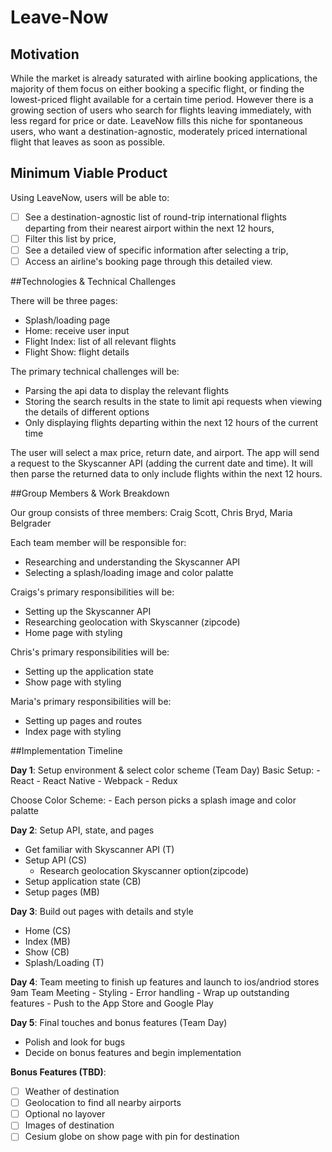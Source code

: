# Leave-Now

## Motivation

While the market is already saturated with airline booking applications, the majority of them focus on either booking a specific flight, or finding the lowest-priced flight available for a certain time period. However there is a growing section of users who search for flights leaving immediately, with less regard for price or date. LeaveNow fills this niche for spontaneous users, who want a destination-agnostic, moderately priced international flight that leaves as soon as possible.

## Minimum Viable Product

Using LeaveNow, users will be able to:

- [ ] See a destination-agnostic list of round-trip international flights departing from their nearest airport within the next 12 hours,
- [ ] Filter this list by price,
- [ ] See a detailed view of specific information after selecting a trip,
- [ ] Access an airline's booking page through this detailed view.

##Technologies & Technical Challenges

There will be three pages:
  - Splash/loading page
  - Home: receive user input
  - Flight Index: list of all relevant flights
  - Flight Show: flight details

The primary technical challenges will be:
  - Parsing the api data to display the relevant flights
  - Storing the search results in the state to limit api requests when viewing the details of different options
  - Only displaying flights departing within the next 12 hours of the current time

The user will select a max price, return date, and airport. The app will send a request to the Skyscanner API (adding the current date and time). It will then parse the returned data to only include flights within the next 12 hours.

##Group Members & Work Breakdown

Our group consists of three members: Craig Scott, Chris Bryd, Maria Belgrader

Each team member will be responsible for:
  - Researching and understanding the Skyscanner API
  - Selecting a splash/loading image and color palatte

Craigs's primary responsibilities will be:
  - Setting up the Skyscanner API
  - Researching geolocation with Skyscanner (zipcode)
  - Home page with styling

Chris's primary responsibilities will be:
  - Setting up the application state
  - Show page with styling

Maria's primary responsibilities will be:
  - Setting up pages and routes
  - Index page with styling

##Implementation Timeline

**Day 1**: Setup environment & select color scheme (Team Day)
  Basic Setup:
    - React
    - React Native
    - Webpack
    - Redux

  Choose Color Scheme:
    - Each person picks a splash image and color palatte

**Day 2**: Setup API, state, and pages
  - Get familiar with Skyscanner API (T)
  - Setup API (CS)
    - Research geolocation Skyscanner option(zipcode)
  - Setup application state (CB)
  - Setup pages (MB)

**Day 3**: Build out pages with details and style
  - Home (CS)
  - Index (MB)
  - Show (CB)
  - Splash/Loading (T)

**Day 4**: Team meeting to finish up features and launch to ios/andriod stores
  9am Team Meeting
    - Styling
    - Error handling
    - Wrap up outstanding features
    - Push to the App Store and Google Play

**Day 5**: Final touches and bonus features (Team Day)
  - Polish and look for bugs
  - Decide on bonus features and begin implementation

**Bonus Features (TBD)**:
  - [ ] Weather of destination
  - [ ] Geolocation to find all nearby airports
  - [ ] Optional no layover
  - [ ] Images of destination
  - [ ] Cesium globe on show page with pin for destination
